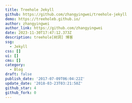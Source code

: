 ```yaml
---
title: Treehole Jekyll
github: https://github.com/zhangyingwei/treehole-jekyll
demo: https://treeholeb.github.io/
author: zhangyingwei
author_link: https://github.com/zhangyingwei
date: 2023-11-30T17:47:12.373Z
description: treehole[树洞] 博客
ssg:
  - Jekyll
css: []
ui: []
cms: []
category:
  - Blog
draft: false
publish_date: '2017-07-09T06:04:22Z'
update_date: '2018-03-23T03:21:58Z'
github_star: 4
github_fork: 0
---
```

